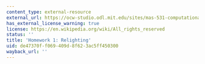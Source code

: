 ```yaml
---
content_type: external-resource
external_url: https://ocw-studio.odl.mit.edu/sites/mas-531-computational-camera-and-photography-fall-2009/type/page/edit/41d0b379-f7c4-4738-d6ab-994fa02224ed/#HW1
has_external_license_warning: true
license: https://en.wikipedia.org/wiki/All_rights_reserved
status: ''
title: 'Homework 1: Relighting'
uid: de47370f-f069-409d-8f62-3ac5ff450300
wayback_url: ''
---
```

